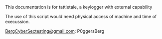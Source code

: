 This documentation is for tattletale, a keylogger with external capability 

The use of this script would need physical access of machine and time of execussion. 

BergCyberSectesting@gmail.com: P0ggersBerg